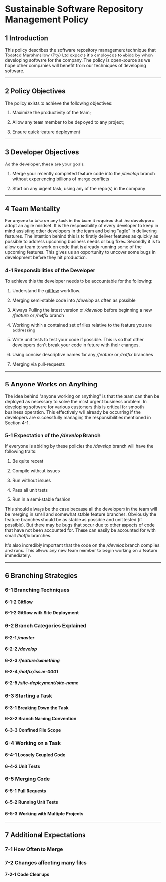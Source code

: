 # Sustainable Software Repository Management Policy


## 1 Introduction
This policy describes the software repository management technique that Toasted Marshmallow (Pty) Ltd expects it's employees to abide by when developing software for the company. The policy is open-source as we hope other companies will benefit from our techniques of developing software.

---


## 2 Policy Objectives
The policy exists to achieve the following objectives:

1. Maximize the productivity of the team;

2. Allow any team member to be deployed to any project;

3. Ensure quick feature deployment 

---


## 3 Developer Objectives
As the developer, these are your goals:

1. Merge your recently completed feature code into the _/develop_ branch without experiencing billions of merge conflicts

2. Start on any urgent task, using any of the repo(s) in the company

---


## 4 Team Mentality
For anyone to take on any task in the team it requires that the developers adopt an agile mindset. It is the responsibility of every developer to keep in mind assisting other developers in the team and being "agile" in delivering features. The intention behind this is to firstly deliver features as quickly as possible to address upcoming business needs or bug fixes. Secondly it is to allow our team to work on code that is already running some of the upcoming features. This gives us an opportunity to uncover some bugs in development before they hit production. 

### 4-1 Responsibilities of the Developer
To achieve this the developer needs to be accountable for the following:

1. Understand the [gitflow](https://www.atlassian.com/git/tutorials/comparing-workflows/gitflow-workflow) workflow.

2. Merging semi-stable code into _/develop_ as often as possible 
    
3. Always Pulling the latest version of _/develop_ before beginning a new _/feature_ or _/hotfix_ branch

4. Working within a contained set of files relative to the feature you are addressing

5. Write unit tests to test your code if possible. This is so that other developers don't break your code in future with their changes. 

5. Using concise descriptive names for any _/feature_ or _/hotfix_ branches

6. Merging via pull-requests

---


## 5 Anyone Works on Anything
The idea behind "anyone working on anything" is that the team can then be deployed as necessary to solve the most urgent business problem. In developing software for various customers this is critical for smooth business operation. This effectively will already be occurring if the developers are successfully managing the responsibilities mentioned in Section 4-1. 

### 5-1 Expectation of the _/develop_ Branch
If everyone is abiding by these policies the _/develop_ branch will have the following traits:

1. Be quite recent

2. Compile without issues

3. Run without issues

4. Pass all unit tests

5. Run in a semi-stable fashion

This should always be the case because all the developers in the team will be merging in small and somewhat stable feature branches. Obviously the feature branches should be as stable as possible and unit tested (if possible). But there may be bugs that occur due to other aspects of code that have not been accounted for. These can easily be accounted for with small _/hotfix_ branches.

It's also incredibly important that the code on the _/develop_ branch compiles and runs. This allows any new team member to begin working on a feature immediately.

---


## 6 Branching Strategies

### 6-1 Branching Techniques

#### 6-1-2 Gitflow

#### 6-1-2 Gitflow with Site Deployment

### 6-2 Branch Categories Explained

#### 6-2-1 _/master_

#### 6-2-2 _/develop_

#### 6-2-3 _/feature/something_

#### 6-2-4 _/hotfix/issue-0001_

#### 6-2-5 _/site-deployment/site-name_

### 6-3 Starting a Task

#### 6-3-1 Breaking Down the Task

#### 6-3-2 Branch Naming Convention

#### 6-3-3 Confined File Scope

### 6-4 Working on a Task

#### 6-4-1 Loosely Coupled Code

#### 6-4-2 Unit Tests

### 6-5 Merging Code

#### 6-5-1 Pull Requests

#### 6-5-2 Running Unit Tests

#### 6-5-3 Working with Multiple Projects

---


## 7 Additional Expectations

### 7-1 How Often to Merge
### 7-2 Changes affecting many files
#### 7-2-1 Code Cleanups
